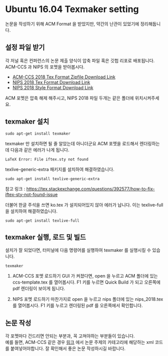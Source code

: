 # Ubuntu 16.04 Texmaker setting

논문을 작성하기 위해 ACM Format 을 받았지만, 약간의 난관이 있었기에 정리해둡니다.

## 설정 파일 받기
각 저널 혹은 컨퍼런스의 논문 제출 양식이 압축 파일 혹은 깃헙 리포로 배포됩니다.
ACM-CCS 과 NIPS 의 포멧을 받아봅시다.
- [ACM-CCS 2018 Tex Format Zipfile Download  Link](https://www.acm.org/binaries/content/assets/publications/consolidated-tex-template/acmart-master.zip)
- [NIPS 2018 Tex Format Download Link](https://media.nips.cc/Conferences/NIPS2018/Styles/nips_2018.tex)
- [NIPS 2018 Style Format Download Link](https://media.nips.cc/Conferences/NIPS2018/Styles/nips_2018.sty)

ACM 포멧은 압축 해제 해주시고, NIPS 2018 파일 두개는 같은 폴더에 위치시켜주세요.

## texmaker 설치

```
sudo apt-get install texmaker
```

texmaker 만 설치하면 될 줄 알았는데 아니더군요
ACM 포멧을 로드해서 렌더링하는데 다음과 같은 에러가 나게 됩니다.
```
LaTeX Error: File iftex.sty not found
```
texlive-generic-extra 패키지를 설치하여 해결하였습니다.
```
sudo apt-get install texlive-generic-extra
```
참고 링크 : https://tex.stackexchange.com/questions/392577/how-to-fix-iftex-sty-not-found-issue

더불어 한글 주석을 쓰면 ko.tex 가 설치되어있지 않아 에러가 납니다. 이는 texlive-full 을 설치하여 해결하였습니다.
```
sudo apt-get install texlive-full
```


## texmaker 실행, 로드 및 빌드
설치가 잘 되었다면, 터미널에 다음 명령어를 실행하여 texmaker 를 실행시킬 수 있습니다.
```
texmaker
```

1. ACM-CCS 포멧 로드하기
GUI 가 켜졌다면, open 을 누르고 ACM 폴더에 있는 ccs-template.tex 를 열어봅시다.
F1 키를 누르면 Quick Build 가 되고 오른쪽에 pdf 렌더링이 보이게 됩니다.

2. NIPS 포멧 로드하기
마찬가지로 open 을 누르고 nips 폴더에 있는 nips_2018.tex 를 열어봅시다.
F1 키를 누르고 렌더링된 pdf 를 오른쪽에서 확인합니다.

## 논문 작성
각 포멧마다 건드리면 안되는 부분과, 꼭 고쳐야하는 부분들이 있습니다.  
예를 들면, ACM-CCS 같은 경우 [링크](https://dl.acm.org/ccs/ccs.cfm) 에서 논문 주제의 카테고리에 해당하는 xml 코드를 붙여넣어야합니다.
잘 확인해서 좋은 논문 작성하시길 바랍니다.
